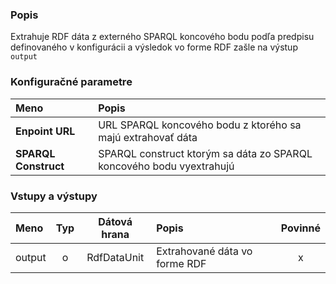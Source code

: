 ### Popis

Extrahuje RDF dáta z externého SPARQL koncového bodu podľa predpisu definovaného v konfigurácii a výsledok vo forme RDF zašle na výstup `output`

### Konfiguračné parametre

| Meno | Popis |
|:----|:----|
|**Enpoint URL**| URL SPARQL koncového bodu z ktorého sa majú extrahovať dáta|
|**SPARQL Construct**| SPARQL construct ktorým sa dáta zo SPARQL koncového bodu vyextrahujú|

### Vstupy a výstupy ###

|Meno |Typ | Dátová hrana | Popis | Povinné |
|:--------|:------:|:------:|:-------------|:---------------------:|
|output |o |RdfDataUnit |Extrahované dáta vo forme RDF|x|

